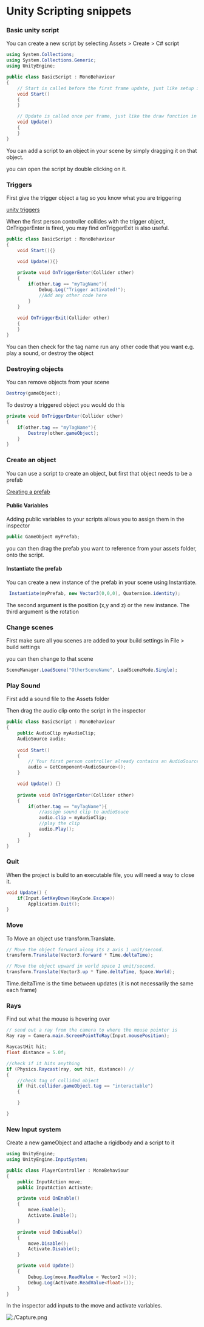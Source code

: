 # Unity Scripting snippets



### Basic unity script

You can create a new script by selecting Assets > Create > C# script

```c#
using System.Collections;
using System.Collections.Generic;
using UnityEngine;

public class BasicScript : MonoBehaviour
{
    // Start is called before the first frame update, just like setup in p5.js
    void Start()
    {   
    }

    // Update is called once per frame, just like the draw function in p5.js
    void Update()
    {  
    }
}
```

You can add a script to an object in your scene by simply dragging it on that object.

you can open the script by double clicking on it.

### Triggers

First give the trigger object a tag so you know what you are triggering

[unity triggers](https://learn.unity.com/tutorial/physics-interactions-colliders-and-triggers-2019-3#5fed846eedbc2a00283f7acf)

When the first person controller collides with the trigger object, OnTriggerEnter is fired, you may find onTriggerExit is also useful.

```c#
public class BasicScript : MonoBehaviour
{
  	void Start(){}

    void Update(){}
    
  	private void OnTriggerEnter(Collider other)
    {
        if(other.tag == "myTagName"){
            Debug.Log("Trigger activated!");
            //Add any other code here
        }
    }
    
    void OnTriggerExit(Collider other)
    {	
    }
}
```

You can then check for the tag name run any other code that you want e.g. play a sound, or destroy the object

### Destroying objects

You can remove objects from your scene

```c#
Destroy(gameObject);
```

To destroy a triggered object you would do this

```c#
private void OnTriggerEnter(Collider other)
{
    if(other.tag == "myTagName"){
        Destroy(other.gameObject);
    }
}
```


### Create an object

You can use a script to create an object, but first that object needs to be a prefab

[Creating a prefab](https://docs.unity3d.com/Manual/CreatingPrefabs.html)

#### Public Variables

Adding public variables to your scripts allows you to assign them in the inspector

``` c#
public GameObject myPrefab;
```

you can then drag the prefab you want to reference from your assets folder, onto the script.

#### Instantiate the prefab

You can create a new instance of the prefab in your scene using Instantiate.

```c#
 Instantiate(myPrefab, new Vector3(0,0,0), Quaternion.identity);
```

The second argument is the position (x,y and z) or the new instance. The third argument is the rotation


### Change scenes

First make sure all you scenes are added to your build settings in File > build settings

you can then change to that scene

```c#
SceneManager.LoadScene("OtherSceneName", LoadSceneMode.Single);
```

### Play Sound

First add a sound file to the Assets folder

Then drag the audio clip onto the script in the inspector

```c#
public class BasicScript : MonoBehaviour
{
    public AudioClip myAudioClip;
    AudioSource audio;
    
    void Start()
    {
        // Your first person controller already contains an AudioSource component, you can find it in the instpector.
        audio = GetComponent<AudioSource>();
    }

    void Update() {}
    
    private void OnTriggerEnter(Collider other)
    {
        if(other.tag == "myTagName"){
            //assign sound clip to audioSouce
            audio.clip = myAudioClip;
            //play the clip
            audio.Play();
        }
    }
}
```

### Quit

When the project is build to an executable file, you will need a way to close it.

``` c#
void Update() {
	if(Input.GetKeyDown(KeyCode.Escape))
		Application.Quit();
}
```

### Move

To Move an object use transform.Translate.

``` c#
// Move the object forward along its z axis 1 unit/second.
transform.Translate(Vector3.forward * Time.deltaTime);

// Move the object upward in world space 1 unit/second.
transform.Translate(Vector3.up * Time.deltaTime, Space.World);
```

Time.deltaTime is the time between updates (it is not necessarily the same each frame) 

### Rays

Find out what the mouse is hovering over

``` c#
// send out a ray from the camera to where the mouse pointer is
Ray ray = Camera.main.ScreenPointToRay(Input.mousePosition);

RaycastHit hit;
float distance = 5.0f;

//check if it hits anything
if (Physics.Raycast(ray, out hit, distance)) //
{
    //check tag of collided object
    if (hit.collider.gameObject.tag == "interactable")
    {

    }

}
```

### New Input system

Create a new gameObject and attache a rigidbody and a script to it

``` c#
using UnityEngine;
using UnityEngine.InputSystem;

public class PlayerController : MonoBehaviour
{
    public InputAction move;
    public InputAction Activate;

    private void OnEnable()
    {
        move.Enable();
        Activate.Enable();
    }

    private void OnDisable()
    {
        move.Disable();
        Activate.Disable();
    }

    private void Update()
    {
        Debug.Log(move.ReadValue < Vector2 >());
        Debug.Log(Activate.ReadValue<float>());
    }
}
```

In the inspector add inputs to the move and activate variables.

![./Capture.png](./Capture.png?raw=true)





